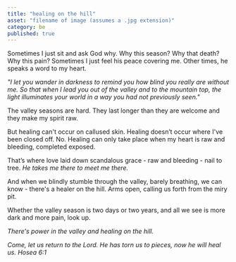 ```yaml
---
title: "healing on the hill"
asset: "filename of image (assumes a .jpg extension)" 
category: be
published: true
---
```


Sometimes I just sit and ask God why. Why this season? Why that death? Why this pain? Sometimes I just feel his peace covering me. Other times, he speaks a word to my heart.

_"I let you wander in darkness to remind you how blind you really are without me. So that when I lead you out of the valley and to the mountain top, the light illuminates your world in a way you had not previously seen."_

The valley seasons are hard. They last longer than they are welcome and they make my spirit raw.

But healing can't occur on callused skin. Healing doesn’t occur where I've been closed off. No. Healing can only take place when my heart is raw and bleeding, completed exposed.

That’s where love laid down scandalous grace - raw and bleeding - nail to tree. *He takes me there to meet me there.*

And when we blindly stumble through the valley, barely breathing, we can know - there's a healer on the hill. Arms open, calling us forth from the miry pit.

Whether the valley season is two days or two years, and all we see is more dark and more pain, look up.

*There's power in the valley and healing on the hill.*


_Come, let us return to the Lord. He has torn us to pieces, now he will heal us. Hosea 6:1_
